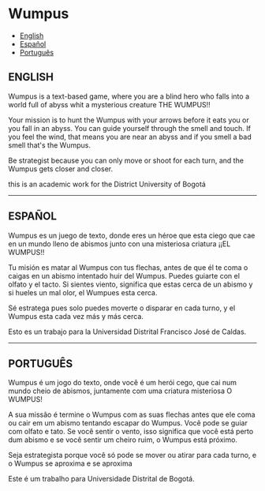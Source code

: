 # Wumpus
- [English]( #english)
- [Español]( #espaÑol)
- [Português]( #portuguÊs)

## **ENGLISH**
Wumpus is a text-based game, where you are a blind hero who falls into a world full of abyss whit a mysterious creature THE WUMPUS!!

Your mission is to hunt the Wumpus with your arrows before it eats you or you fall in an abyss. You can guide yourself through the smell and touch. If you feel the wind, that means you are near an abyss and if you smell a bad smell that's the Wumpus.

Be strategist because you can only move or shoot for each turn, and the Wumpus gets closer and closer.

this is an academic work for the District University of Bogotá
_______________________________________________________________________________________________________________________

## **ESPAÑOL**
Wumpus es un juego de texto, donde eres un héroe que esta ciego que cae en un mundo lleno de abismos junto con una misteriosa criatura ¡¡EL WUMPUS!!

Tu misión es matar al Wumpus con tus flechas, antes de que él te coma o caigas en un abismo intentado huir del Wumpus. Puedes guiarte con el olfato y el tacto. Si sientes viento, significa que estas cerca de un abismo y si hueles un mal olor, el Wumpues esta cerca.

Sé estratega pues solo puedes moverte o disparar en cada turno, y el Wumpus esta cada vez más y más cerca.

Esto es un trabajo para la Universidad Distrital Francisco José de Caldas.
_______________________________________________________________________________________________________________________

## **PORTUGUÊS**
Wumpus é um jogo do texto, onde você é um herói cego, que cai num mundo cheio de abismos, juntamente com uma criatura misteriosa O WUMPUS!

A sua missão é termine o Wumpus com as suas flechas antes que ele coma ou cair em um abismo tentando escapar do Wumpus. Você pode se guiar com olfato e tato. Se você sentir o vento, isso significa que você está perto dum abismo e se você sentir um cheiro ruim, o Wumpus está próximo.

Seja estrategista porque você só pode se mover ou atirar para cada turno, e o Wumpus se aproxima e se aproxima

Este é um trabalho para Universidade Distrital  de Bogotá.

